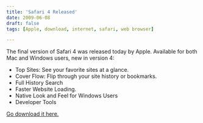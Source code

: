 ```yaml
---
title: 'Safari 4 Released'
date: 2009-06-08
draft: false
tags: [Apple, download, internet, safari, web browser]

---
```


The final version of Safari 4 was released today by Apple. Available for both Mac and Windows users, new in version 4:

*   Top Sites: See your favorite sites at a glance.
*   Cover Flow: Flip through your site history or bookmarks.
*   Full History Search
*   Faster Website Loading.
*   Native Look and Feel for Windows Users
*   Developer Tools

[Go download it here.](http://www.apple.com/safari/download/)